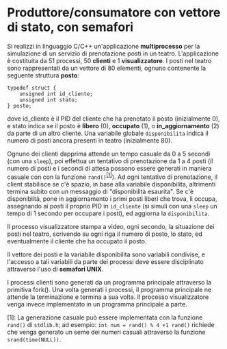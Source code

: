# Produttore/consumatore con vettore di stato, con semafori

Si realizzi in linguaggio C/C++ un'applicazione **multiprocesso** per la
simulazione di un servizio di prenotazione posti in un teatro.
L'applicazione è costituita da 51 processi, 50 **clienti** e 1
**visualizzatore**. I posti nel teatro sono rappresentati da un vettore
di 80 elementi, ognuno contenente la seguente struttura **posto**:

    typedef struct {
        unsigned int id_cliente;
        unsigned int stato; 
    } posto;

dove id_cliente è il PID del cliente che ha prenotato il posto
(inizialmente 0), e stato indica se il posto è **libero** (0),
**occupato** (1), o **in_aggiornamento** (2) da parte di un altro
cliente. Una variabile globale `disponibilita` indica il numero di posti
ancora presenti in teatro (inizialmente 80).

Ognuno dei clienti dapprima attende un tempo casuale da 0 a 5 secondi
(con una `sleep`), poi effettua un tentativo di prenotazione da 1 a 4
posti (il numero di posti e i secondi di attesa possono essere generati
in maniera casuale con con la funzione `rand()`<sup>[\[1\]](#footnote1)</sup>). Ad ogni tentativo
di prenotazione, il client stabilisce se c'è spazio, in base alla
variabile disponibilita, altrimenti termina subito con un messaggio di
"disponibilità esaurita". Se c'è disponiblità, pone in aggiornamento i
primi posti liberi che trova, li occupa, assegnando ai posti il proprio
PID in `id_cliente` (si simuli con una `sleep` un tempo di 1 secondo per
occupare i posti), ed aggiorna la `disponibilita`.

Il processo visualizzatore stampa a video, ogni secondo, la situazione
dei posti nel teatro, scrivendo su ogni riga il numero di posto, lo
stato, ed eventualmente il cliente che ha occupato il posto.

Il vettore dei posti e la variabile disponibilita sono variabili
condivise, e l'accesso a tali variabili da parte dei processi deve
essere disciplinato attraverso l'uso di **semafori UNIX**.

I processi clienti sono generati da un programma principale attraverso
la primitiva fork(). Una volta generati i processi, il programma
principale ne attende la terminazione e termina a sua volta. Il processo
visualizzatore venga invece implementato in un programma principale a
parte.

<a name="footnote1">[1]</a>: La generazione casuale può essere implementata con la funzione
    `rand()` di `stdlib.h`; ad esempio: `int num = rand() % 4 +1 rand()`
    richiede che venga generato un seme dei numeri casuali attraverso la
    funzione `srand(time(NULL))`.
